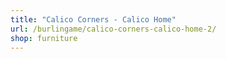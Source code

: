 ```yaml
---
title: "Calico Corners - Calico Home"
url: /burlingame/calico-corners-calico-home-2/
shop: furniture
---
```

